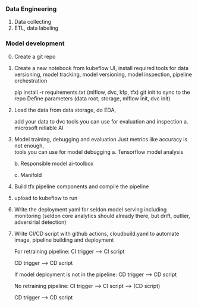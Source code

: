 
### Data Engineering

1. Data collecting
2. ETL, data labeling



### Model development

0. Create a git repo

1. Create a new notebook from kubeflow UI, install required tools for data versioning, model tracking, model versioning, model inspection, pipeline orchestration

    pip install -r requirements.txt (mlflow, dvc, kfp, tfx)
    git init to sync to the repo
    Define parameters (data root, storage, mlflow init, dvc init)

2. Load the data from data storage, do EDA, 
    
    add your data to dvc
    tools you can use for evaluation and inspection
    a. microsoft reliable AI 
    
    
3. Model training, debugging and evaluation
   Just metrics like accuracy is not enough,  
   tools you can use for model debugging
   a. Tensorflow model analysis
   
   b. Responsible model ai-toolbox
   
   c. Manifold


4. Build tfx pipeline components and compile the pipeline

5. upload to kubeflow to run

6. Write the deployment yaml for seldon model serving including monitoring (seldon core analytics should already there, but drift, outlier, adversirial detection)

7. Write CI/CD script with github actions, cloudbuild.yaml to automate image, pipeline building and deployment

    For retraining pipeline:
    CI trigger --> CI script 

    CD trigger --> CD script

    If model deployment is not in the pipeline:
    CD trigger --> CD script
    
    No retraining pipeline:
    CI trigger --> CI script --> (CD script)
    
    CD trigger --> CD script
